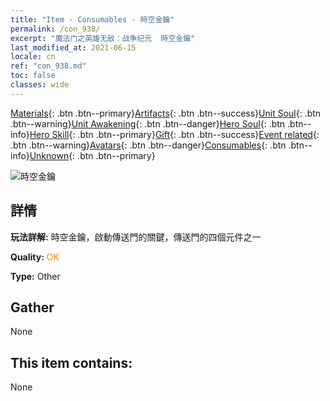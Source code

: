 ```yaml
---
title: "Item - Consumables - 時空金鑰"
permalink: /con_938/
excerpt: "魔法门之英雄无敌：战争纪元  時空金鑰"
last_modified_at: 2021-06-15
locale: cn
ref: "con_938.md"
toc: false
classes: wide
---
```

 [Materials](/ItemsCN/){: .btn .btn--primary}[Artifacts](/ItemsCN/Artifacts/){: .btn .btn--success}[Unit Soul](/ItemsCN/UnitSoul/){: .btn .btn--warning}[Unit Awakening](/ItemsCN/UnitAwakening/){: .btn .btn--danger}[Hero Soul](/ItemsCN/HeroSoul/){: .btn .btn--info}[Hero Skill](/ItemsCN/HeroSkill/){: .btn .btn--primary}[Gift](/ItemsCN/Gift/){: .btn .btn--success}[Event related](/ItemsCN/Events/){: .btn .btn--warning}[Avatars](/ItemsCN/Avatars/){: .btn .btn--danger}[Consumables](/ItemsCN/Consumables/){: .btn .btn--info}[Unknown](/ItemsCN/Unknown/){: .btn .btn--primary}

 ![時空金鑰](/images/t/i_40026.png)

## 詳情
 **玩法詳解:** 時空金鑰，啟動傳送門的關鍵，傳送門的四個元件之一

 **Quality:** <span style="color: #FF8C00">OK</span>

 **Type:** Other

## Gather

  None

## This item contains:

  None

